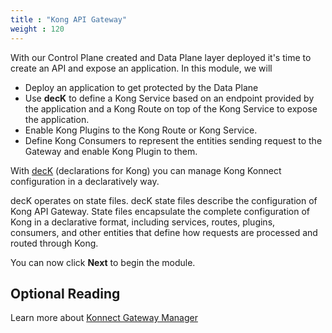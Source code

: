 ```yaml
---
title : "Kong API Gateway"
weight : 120
---
```


With our Control Plane created and Data Plane layer deployed it's time to create an API and expose an application. In this module, we will

* Deploy an application to get protected by the Data Plane
* Use **decK** to define a Kong Service based on an endpoint provided by the application and a Kong Route on top of the Kong Service to expose the application.
* Enable Kong Plugins to the Kong Route or Kong Service.
* Define Kong Consumers to represent the entities sending request to the Gateway and enable Kong Plugin to them.

With [decK](https://docs.konghq.com/deck/) (declarations for Kong) you can manage Kong Konnect configuration in a declaratively way.

decK operates on state files. decK state files describe the configuration of Kong API Gateway. State files encapsulate the complete configuration of Kong in a declarative format, including services, routes, plugins, consumers, and other entities that define how requests are processed and routed through Kong.



You can now click **Next** to begin the module.

## Optional Reading

Learn more about [Konnect Gateway Manager](https://docs.konghq.com/konnect/gateway-manager)

